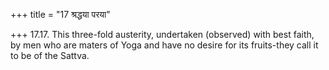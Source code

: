 +++
title = "17 श्रद्धया परया"

+++
17.17. This three-fold austerity, undertaken (observed) with best faith,
by men who are maters of Yoga and have no desire for its fruits-they
call it to be of the Sattva.
